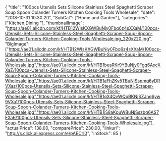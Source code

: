 {
	"title": "100pcs Utensils Sets Silicone Stainless Steel Spaghetti Scraper Soup Spoon Colander Turners Kitchen Cooking Tools Wholesale",
	"date": "2018-10-31 10:30:20",
	"SubCat": ["Home and Garden"],
	"categories": ["Kitchen,Dining "],
	"thumbnailImage": "https://ae01.alicdn.com/kf/HTB12WIsKXGWBuNjy0Fbq6z4sXXaM/100pcs-Utensils-Sets-Silicone-Stainless-Steel-Spaghetti-Scraper-Soup-Spoon-Colander-Turners-Kitchen-Cooking-Tools-Wholesale.jpg_220x220.jpg",
	"BigImage": ["https://ae01.alicdn.com/kf/HTB12WIsKXGWBuNjy0Fbq6z4sXXaM/100pcs-Utensils-Sets-Silicone-Stainless-Steel-Spaghetti-Scraper-Soup-Spoon-Colander-Turners-Kitchen-Cooking-Tools-Wholesale.jpg","https://ae01.alicdn.com/kf/HTB1beaRKr9YBuNjy0Fgq6AxcXXaZ/100pcs-Utensils-Sets-Silicone-Stainless-Steel-Spaghetti-Scraper-Soup-Spoon-Colander-Turners-Kitchen-Cooking-Tools-Wholesale.jpg","https://ae01.alicdn.com/kf/HTB1aFhZKv5TBuNjSspmq6yDRVXaz/100pcs-Utensils-Sets-Silicone-Stainless-Steel-Spaghetti-Scraper-Soup-Spoon-Colander-Turners-Kitchen-Cooking-Tools-Wholesale.jpg","https://ae01.alicdn.com/kf/HTB1qX4QvWQoBKNjSZJnq6yw9VXa1/100pcs-Utensils-Sets-Silicone-Stainless-Steel-Spaghetti-Scraper-Soup-Spoon-Colander-Turners-Kitchen-Cooking-Tools-Wholesale.jpg","https://ae01.alicdn.com/kf/HTB1jS8aKpuWBuNjSszbq6AS7FXa6/100pcs-Utensils-Sets-Silicone-Stainless-Steel-Spaghetti-Scraper-Soup-Spoon-Colander-Turners-Kitchen-Cooking-Tools-Wholesale.jpg"],
	"actualPrice": 138.00,
	"comparePrice": 230.00,
	"linkurl": "http://s.click.aliexpress.com/e/pAECrI0",
	"inStock": 85
}

